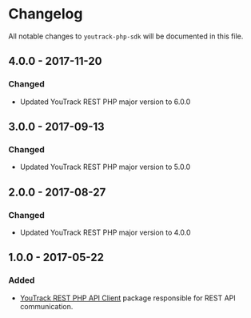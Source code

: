 # Changelog

All notable changes to `youtrack-php-sdk` will be documented in this file.

## 4.0.0 - 2017-11-20

### Changed

- Updated YouTrack REST PHP major version to 6.0.0

## 3.0.0 - 2017-09-13

### Changed

- Updated YouTrack REST PHP major version to 5.0.0

## 2.0.0 - 2017-08-27

### Changed

- Updated YouTrack REST PHP major version to 4.0.0

## 1.0.0 - 2017-05-22

### Added

- [YouTrack REST PHP API Client](https://github.com/cybercog/youtrack-rest-php) package responsible for REST API communication.
